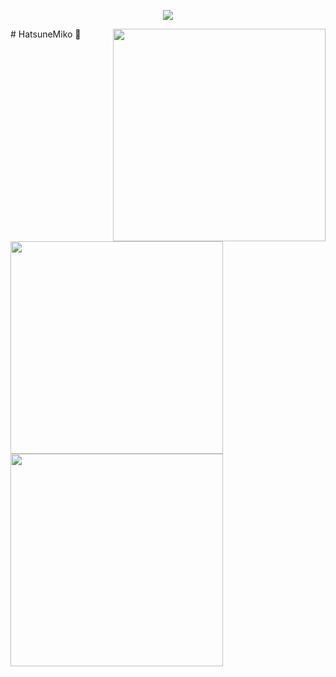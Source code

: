 <a href="https://github.com/HatsuneMiko">
  <p align="center">
    <img src="https://github-profile-trophy.vercel.app/?username=HatsuneMiko&column=7&theme=onedark"/>
  </p>
</a>
<a href="http://qggogo.com/">
  <img width="340px" align="right" src="https://metrics.lecoq.io/HatsuneMiko?template=terminal" />
</a>
# HatsuneMiko 🌝
<img style="width:340px;" src="https://github-readme-stats.vercel.app/api?username=HatsuneMiko&theme=vue-dark&count_private=true&show_icons=true">
<img style="width:340px;" src="https://github-readme-stats.vercel.app/api/top-langs/?username=HatsuneMiko&theme=vue-dark&layout=compact">
<!-- <img width="340px" src="https://github-readme-stats.vercel.app/api/pin/?username=HatsuneMiko&repo=my-now-blog&theme=dark"> -->
